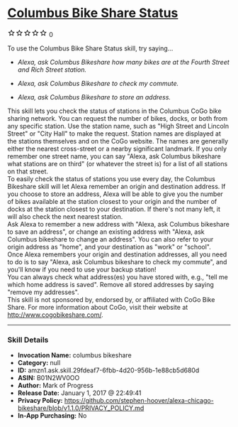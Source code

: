 # [Columbus Bike Share Status](http://alexa.amazon.com/#skills/amzn1.ask.skill.29fdeaf7-6fbb-4d20-956b-1e88cb5d680d)
![0 stars](../../images/ic_star_border_black_18dp_1x.png)![0 stars](../../images/ic_star_border_black_18dp_1x.png)![0 stars](../../images/ic_star_border_black_18dp_1x.png)![0 stars](../../images/ic_star_border_black_18dp_1x.png)![0 stars](../../images/ic_star_border_black_18dp_1x.png) 0

To use the Columbus Bike Share Status skill, try saying...

* *Alexa, ask Columbus Bikeshare how many bikes are at the Fourth Street and Rich Street station.*

* *Alexa, ask Columbus Bikeshare to check my commute.*

* *Alexa, ask Columbus Bikeshare to store an address.*

This skill lets you check the status of stations in the Columbus CoGo bike sharing network. You can request the number of bikes, docks, or both from any specific station. Use the station name, such as "High Street and Lincoln Street" or "City Hall" to make the request. Station names are displayed at the stations themselves and on the CoGo website. The names are generally either the nearest cross-street or a nearby significant landmark. If you only remember one street name, you can say "Alexa, ask Columbus bikeshare what stations are on third" (or whatever the street is) for a list of all stations on that street.
<br>
To easily check the status of stations you use every day, the Columbus Bikeshare skill will let Alexa remember an origin and destination address. If you choose to store an address, Alexa will be able to give you the number of bikes available at the station closest to your origin and the number of docks at the station closest to your destination. If there's not many left, it will also check the next nearest station.
<br>
Ask Alexa to remember a new address with "Alexa, ask Columbus bikeshare to save an address", or change an existing address with "Alexa, ask Columbus bikeshare to change an address". You can also refer to your origin address as "home", and your destination as "work" or "school".
<br>
Once Alexa remembers your origin and destination addresses, all you need to do is to say "Alexa, ask Columbus bikeshare to check my commute", and you'll know if you need to use your backup station!
<br>
You can always check what address(es) you have stored with, e.g., "tell me which home address is saved". Remove all stored addresses by saying "remove my addresses".
<br>
This skill is not sponsored by, endorsed by, or affiliated with
CoGo Bike Share. For more information about CoGo, visit their website at
http://www.cogobikeshare.com/.

***

### Skill Details

* **Invocation Name:** columbus bikeshare
* **Category:** null
* **ID:** amzn1.ask.skill.29fdeaf7-6fbb-4d20-956b-1e88cb5d680d
* **ASIN:** B01N2WV0OO
* **Author:** Mark of Progress
* **Release Date:** January 1, 2017 @ 22:49:41
* **Privacy Policy:** https://github.com/stephen-hoover/alexa-chicago-bikeshare/blob/v1.1.0/PRIVACY_POLICY.md
* **In-App Purchasing:** No
